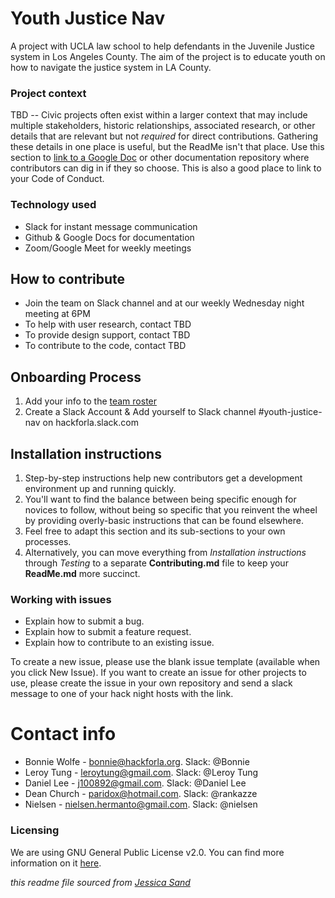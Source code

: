 # Youth Justice Nav

A project with UCLA law school to help defendants in the Juvenile Justice system in Los Angeles County. The aim of the project is to educate youth on how to navigate the justice system in LA County. 

### Project context

TBD -- Civic projects often exist within a larger context that may include multiple stakeholders, historic relationships, associated research, or other details that are relevant but not *required* for direct contributions. Gathering these details in one place is useful, but the ReadMe isn't that place. Use this section to [link to a Google Doc](#) or other documentation repository where contributors can dig in if they so choose. This is also a good place to link to your Code of Conduct.

### Technology used

- Slack for instant message communication
- Github & Google Docs for documentation
- Zoom/Google Meet for weekly meetings 

## How to contribute

- Join the team on Slack channel and at our weekly Wednesday night meeting at 6PM
- To help with user research, contact TBD
- To provide design support, contact TBD
- To contribute to the code, contact TBD

## Onboarding Process

1. Add your info to the [team roster](https://docs.google.com/spreadsheets/d/14NiIUGaRhz34E_cTtWU-B9kFGaHt-1nSlghzhtDqbbE/edit?usp=drive_web&ouid=105806038518241181042)
2. Create a Slack Account & Add yourself to Slack channel #youth-justice-nav on hackforla.slack.com



## Installation instructions

1. Step-by-step instructions help new contributors get a development environment up and running quickly.
2. You'll want to find the balance between being specific enough for novices to follow, without being so specific that you reinvent the wheel by providing overly-basic instructions that can be found elsewhere.
3. Feel free to adapt this section and its sub-sections to your own processes.
4. Alternatively, you can move everything from *Installation instructions* through *Testing* to a separate **Contributing.md** file to keep your **ReadMe.md** more succinct.


### Working with issues

- Explain how to submit a bug.
- Explain how to submit a feature request.
- Explain how to contribute to an existing issue.

To create a new issue, please use the blank issue template (available when you click New Issue).  If you want to create an issue for other projects to use, please create the issue in your own repository and send a slack message to one of your hack night hosts with the link.


# Contact info

- Bonnie Wolfe - bonnie@hackforla.org. Slack: @Bonnie
- Leroy Tung - leroytung@gmail.com. Slack: @Leroy Tung
- Daniel Lee - j100892@gmail.com. Slack: @Daniel Lee
- Dean Church - paridox@hotmail.com. Slack: @rankazze
- Nielsen - nielsen.hermanto@gmail.com. Slack: @nielsen


### Licensing

We are using GNU General Public License v2.0. You can find more information on it [here](https://github.com/hackforla/YouthJusticeNav/blob/main/LICENSE).  

*this readme file sourced from [Jessica Sand](http://jessicasand.com/other-stuff/just-enough-docs/)*
